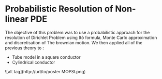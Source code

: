 # Probabilistic Resolution of Non-linear PDE

The objective of this problem was to use a probabilistic approach for the resolution of Dirichlet Problem using Itô formula, Monte Carlo approximation and discretisation of The brownian motion. 
We then applied all of the previous theory to :
- Tube model in a square conductor
- Cylindrical conductor

![alt tag](http://url/to/poster MOPSI.png)
